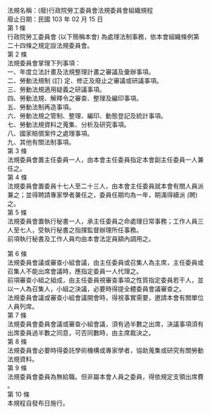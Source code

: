 法規名稱：(廢)行政院勞工委員會法規委員會組織規程  
廢止日期：民國 103 年 02 月 15 日  
第 1 條  
行政院勞工委員會 (以下簡稱本會) 為處理法制事務，依本會組織條例第  
二十四條之規定設法規委員會。  
第 2 條  
法規委員會掌理下列事項：  
一、年度立法計畫及法規整理計畫之審議及彙辦事項。  
二、勞動法規制 (訂) 定、修正及廢止之審議或研議事項。  
三、勞動法規適用疑義之研議事項。  
四、勞動法規、解釋令之審查、整理及編印事項。  
五、勞動法制再造事項。  
六、勞動法規之管制、整理、編印、動態登記及統計事項。  
七、勞動法規資料之蒐集、分析及研究事項。  
八、國家賠償案件之處理事項。  
九、其他有關法制事項。  
第 3 條  
法規委員會置主任委員一人，由本會主任委員指定本會副主任委員一人兼  
任之。  
第 4 條  
法規委員會置委員十七人至二十三人，由本會主任委員就本會有關人員派  
兼之；並得聘請專家學者兼任之，委員任期均為一年，期滿得續派 (聘)  
之。  
第 5 條  
法規委員會置執行秘書一人，承主任委員之命處理日常事務；工作人員三  
人至七人，受執行秘書之指揮監督辦理所任事務。  
前項執行秘書及工作人員均由本會法定員額內調用之。  


第 6 條  
法規委員會議或審查小組會議，由主任委員或召集人為主席，主任委員或  
召集人不能出席會議時，應指定委員一人代理之。  
前項審查小組之組成，由主任委員視審查事項之性質指定委員若干人，並  
以一人為召集人，小組之決議，必要時得提全體委員會議審查之。  
法規委員會議或審查小組會議開會時，得視事實需要，邀請本會有關單位  
人員列席。  
第 7 條  
法規委員會委員會議或審查小組會議，須有過半數之出席，決議事項須有  
出席委員過半數之同意，可否同數時，由主席裁決之。  
第 8 條  
法規委員會必要時得委託學術機構或專家學者，協助蒐集或研究有關勞動  
法規資料。  
第 9 條  
法規委員會委員為無給職。但非屬本會人員之委員，得依規定支領出席費  
。  
第 10 條  
本規程自發布日施行。  


